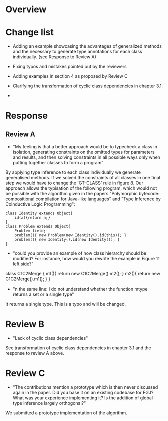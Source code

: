 
# Overview

# Change list
- Adding an example showcasing the advantages of generalized methods and the necessary to generate type annotations for each class individually. (see Response to Review A)

- Fixing typos and mistakes pointed out by the reviewers

- Adding examples in section 4 as proposed by Review C

- Clarifying the transformation of cyclic class dependencies in chapter 3.1.

- 

# Response
## Review A

- "My feeling is that a better approach would be to typecheck a class in isolation, generating constraints on the omitted types for parameters and results, and then solving constraints in all possible ways only when putting together classes to form a program"

By applying type inference to each class individually we generate generalised methods.
If we solved the constraints of all classes in one final step we would have to change the 'GT-CLASS' rule in figure 8.
Our approach allows the typisation of the following program, which would not be possible with the algorithm given in the papers "Polymorphic bytecode: compositional compilation for Java-like languages" and "Type Inference by Coinductive Logic Programming":

    class Identity extends Object{
        id(a){return a;}
    }
    class Problem extends Object{
        Problem field;
        problem(){ new Problem(new Identity().id(this)); }
        problem(){ new Identity().id(new Identity()); }
    }


- "could you provide an example of how class hierarchy should be modified? For instance, how would you rewrite the example in Figure 11 left side?"

class C1C2Merge {
    m1(){ return new C1C2Merge().m2(); }
    m2(){ return new C1C2Merge().m1(); }
}

- "n the same line: I do not understand whether the function mtype returns a set or a single type"

It returns a single type. This is a typo and will be changed.

# Review B
- "Lack of cyclic class dependencies"

See transformation of cyclic class dependencies in chapter 3.1 and the response to review A above.

# Review C
- "The contributions mention a prototype which is then never discussed again in the paper. Did you base it on an existing codebase for FGJ? What was your experience implementing it? Is the addition of global type inference largely orthogonal?"

We submitted a prototype implementation of the algorithm.
